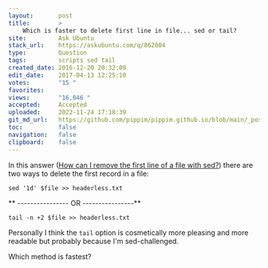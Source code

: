 ```yaml
---
layout:       post
title:        >
    Which is faster to delete first line in file... sed or tail?
site:         Ask Ubuntu
stack_url:    https://askubuntu.com/q/862804
type:         Question
tags:         scripts sed tail
created_date: 2016-12-20 20:32:09
edit_date:    2017-04-13 12:25:10
votes:        "15 "
favorites:    
views:        "16,046 "
accepted:     Accepted
uploaded:     2022-11-24 17:18:39
git_md_url:   https://github.com/pippim/pippim.github.io/blob/main/_posts/2016/2016-12-20-Which-is-faster-to-delete-first-line-in-file...-sed-or-tail_.md
toc:          false
navigation:   false
clipboard:    false
---
```


In this answer ([How can I remove the first line of a file with sed?][1]) there are two ways to delete the first record in a file:

``` 
sed '1d' $file >> headerless.txt
```

** ----------------  OR ----------------**

``` 
tail -n +2 $file >> headerless.txt
```

Personally I think the `tail` option is cosmetically more pleasing and more readable but probably because I'm sed-challenged.

Which method is fastest?

  [1]: https://askubuntu.com/questions/25174/how-can-i-remove-the-first-line-of-a-file-with-sed/25177#25177
